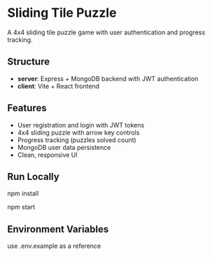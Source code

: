 # Sliding Tile Puzzle

A 4x4 sliding tile puzzle game with user authentication and progress tracking.

## Structure
- **server**: Express + MongoDB backend with JWT authentication
- **client**: Vite + React frontend

## Features
- User registration and login with JWT tokens
- 4x4 sliding puzzle with arrow key controls  
- Progress tracking (puzzles solved count)
- MongoDB user data persistence
- Clean, responsive UI

## Run Locally

npm install

npm start

## Environment Variables

use .env.example as a reference
